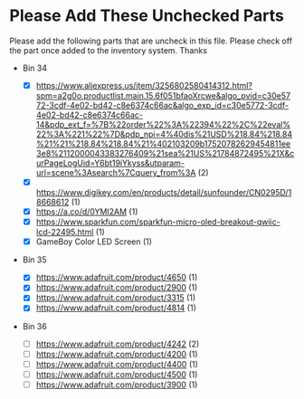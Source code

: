 # Please Add These Unchecked Parts

Please add the following parts that are uncheck in this file. Please check off the part once added to the inventory system. Thanks

- Bin 34

  - [x] https://www.aliexpress.us/item/3256802580414312.html?spm=a2g0o.productlist.main.15.6f051bfaoXrcwe&algo_pvid=c30e5772-3cdf-4e02-bd42-c8e6374c66ac&algo_exp_id=c30e5772-3cdf-4e02-bd42-c8e6374c66ac-14&pdp_ext_f=%7B%22order%22%3A%22394%22%2C%22eval%22%3A%221%22%7D&pdp_npi=4%40dis%21USD%218.84%218.84%21%21%218.84%218.84%21%402103209b17520782629454811ee3e8%2112000043383276409%21sea%21US%21784872495%21X&curPageLogUid=Y6bt19iYkyss&utparam-url=scene%3Asearch%7Cquery_from%3A (2)
  - [x] https://www.digikey.com/en/products/detail/sunfounder/CN0295D/18668612 (1)
  - [x] https://a.co/d/0YMI2AM (1)
  - [x] https://www.sparkfun.com/sparkfun-micro-oled-breakout-qwiic-lcd-22495.html (1)
  - [x] GameBoy Color LED Screen (1)

- Bin 35

  - [x] https://www.adafruit.com/product/4650 (1)
  - [x] https://www.adafruit.com/product/2900 (1)
  - [x] https://www.adafruit.com/product/3315 (1)
  - [x] https://www.adafruit.com/product/4814 (1)

- Bin 36
  - [ ] https://www.adafruit.com/product/4242 (2)
  - [ ] https://www.adafruit.com/product/4200 (1)
  - [ ] https://www.adafruit.com/product/4400 (1)
  - [ ] https://www.adafruit.com/product/4500 (1)
  - [ ] https://www.adafruit.com/product/3900 (1)
